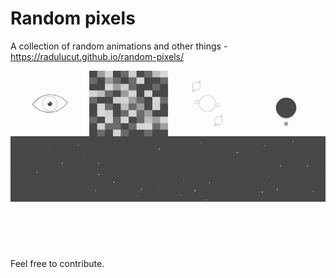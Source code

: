 # Random pixels
A collection of random animations and other things - https://radulucut.github.io/random-pixels/

![alt text](random-pixels.gif "Random Pixels")

Feel free to contribute.